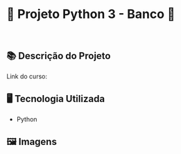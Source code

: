 # 🐍 Projeto Python 3 - Banco 🚀
<br>

## 📚 Descrição do Projeto


Link do curso: 


## 🖥️ Tecnologia Utilizada
- Python

## 🖼️ Imagens
